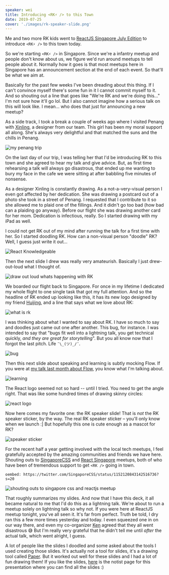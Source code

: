 ```yaml
---
speaker: wei
title: Introducing <RK⚡️ /> to this Town
date: 2019-07-25
cover: './images/rk-speaker-slide.png'
---
```


Me and two more RK kids went to [ReactJS Singapore July Edition](https://www.meetup.com/React-Singapore/events/260564102) to introduce `<RK⚡️ />` to this town today.

<!-- excerpt ends -->

So we're starting `<RK⚡️ />` in Singapore. Since we're a infantry meetup and people don't know about us, we figure we'd run around meetups to tell people about it. Normally how it goes is that most meetups here in Singapore has an announcement section at the end of each event. So that'll be what we aim at.

Basically for the past few weeks I've been dreading about this thing. If I can't convince myself there's some fun in it I cannot commit myself to it. And so shouting out a line that goes like "We're RK and we're doing this..." I'm not sure how it'll go lol. But I also cannot imagine how a serious talk on this will look like. I mean... who does that just for announcing a new meetup?

As a side track, I took a break a couple of weeks ago where I visited Penang with [Xinling](https://twitter.com/yosriady), a designer from our team. This girl has been my moral support all along. She's always very delightful and that matched the suns and the chills in Penang.

![my penang trip](./images/penang.jpg)

On the last day of our trip, I was telling her that I'd be introducing RK to this town and she agreed to hear my talk and give advice. But, as first time rehearsing a talk will always go disastrous, that ended up me wanting to bury my face in the cafe we were sitting at after babbling five minutes of nonsense.

As a designer Xinling is constantly drawing. As a not-a-very-visual person I even got affected by her dedication. She was drawing a postcard out of a photo she took in a street of Penang. I requested that I contribute to it so she allowed me to plaid one of the fillings. And it didn't go too bad (how bad can a plaiding go anyway). Before our flight she was drawing another card for her mom. Dedication is infectious, really. So I started drawing with my iPad as well.

I could not get RK out of my mind after running the talk for a first time with her. So I started doodling RK. How can a non-visual person "doodle" RK? Well, I guess just write it out...

![React Knowledgeable](./images/rk.png)

Then the next slide I drew was really very amateurish. Basically I just drew-out-loud what I thought of.

![draw out loud whats happening with RK](./images/rk-draw-out-loud.png)

We boarded our flight back to Singapore. For once in my lifetime I dedicated my whole flight to one single task that got my full attention. And so the headline of RK ended up looking like this, it has its new logo designed by my friend [Huijing](https://twitter.com/hj_chen), and a line that says what we love about RK:

![what is rk](./images/rk-what-is.png)

I was thinking about what I wanted to say about RK. I have so much to say and doodles just came out one after another. This bug, for instance. I was intended to say that "bugs fit well into a lightning talk, you get technical quickly, _and they are great for storytelling_". But you all know now that I forgot the last pitch. Life `¯\_(ツ)_/¯`.

![bug](./images/rk-bug.png)

Then this next slide about speaking and learning is subtly mocking Flow. If you were at [my talk last month about Flow](https://uuei.io/talks/flow-be-happy/), you know what I'm talking about.

![learning](./images/rk-learning.png)


The React logo seemed not so hard -- until I tried. You need to get the angle right. That was like some hundred times of drawing skinny circles:

![react logo](./images/rk-react.png)

Now here comes my favorite one: the RK speaker slide! That is _not_ the RK speaker sticker, by the way. The real RK speaker sticker – you'll only know when we launch :] But hopefully this one is cute enough as a mascot for RK? 

![speaker sticker](./images/rk-speaker-slide.png)

For the recent half a year getting involved with the local tech meetups, I feel gratefully accepted by the amazing communities and friends we have here. Shouting outs to [SingaporeCSS](https://singaporecss.github.io/) and [React Singapore](https://www.meetup.com/React-Singapore/) meetups, both of who have been of tremendous support to get `<RK />` going in town.

`oembed: https://twitter.com/SingaporeCSS/status/1152120843142516736?s=20`

![shouting outs to singapore css and reactjs meetup](./images/rk-shoutouts.png)

That roughly summarizes my slides. And now that I have this deck, it all became natural to me that I'd do this as a lightning talk. We're about to run a meetup solely on lightning talk so why not. If you were here at ReactJS meetup tonight, you've all seen it. It's far from perfect. Truth be told, I dry ran this a few more times yesterday and today. I even squeezed one in on our way there, and even my co-organizer [Ken](https://twitter.com/kenleesm) agreed that they all went disastrous 😅 But I'm really very grateful that he didn't tell me until _after_ the actual talk, which went alright, I guess.

A lot of people like the slides I doodled and some asked about the tools I used creating those slides. It's actually not a tool for slides, it's a drawing tool called [Paper](https://www.fiftythree.com/). But it worked out well for these slides and I had a lot of fun drawing them! If you like the slides, [here](https://noti.st/wgao19/0zB2FW/introducing-react-knowledgeable) is the notist page for this presentation where you can find all the slides :)